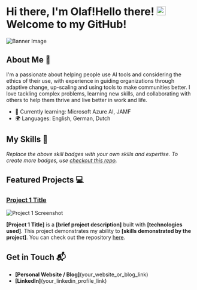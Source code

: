 # Hi there, I'm Olaf!Hello there! <img src="https://raw.githubusercontent.com/your-username/your-repo/main/snowman.ico" width="24" height="24" alt="Snowman Icon"> Welcome to my GitHub!


![Banner Image](your_banner_image_url_here)

## About Me 🚀

I'm a passionate about helping people use AI tools and considering the ethics of their use, with experience in guiding organizations through adaptive change, up-scaling and using tools to make communities better. I love tackling complex problems, learning new skills, and collaborating with others to help them thrive and live better in work and life.

- 🌱 Currently learning: Microsoft Azure AI, JAMF
- 🌍 Languages: English, German, Dutch

## My Skills 🧠


*Replace the above skill badges with your own skills and expertise. To create more badges, use [checkout this repo](https://github.com/alexandresanlim/Badges4-README.md-Profile).*

## Featured Projects 💻

### [Project 1 Title](project_1_link)

![Project 1 Screenshot](project_1_screenshot_url)

**[Project 1 Title]** is a **[brief project description]** built with **[technologies used]**. This project demonstrates my ability to **[skills demonstrated by the project]**. You can check out the repository [here](project_1_repository_link).

## Get in Touch 📬

- **[Personal Website / Blog]**(your_website_or_blog_link)
- **[LinkedIn]**(your_linkedin_profile_link)


